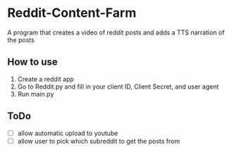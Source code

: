 # Reddit-Content-Farm


A program that creates a video of reddit posts and adds a TTS narration of the posts


## How to use
1. Create a reddit app
2. Go to Reddit.py and fill in your client ID, Client Secret, and user agent
3. Run main.py


## ToDo
- [ ] allow automatic upload to youtube
- [ ] allow user to pick which subreddit to get the posts from
